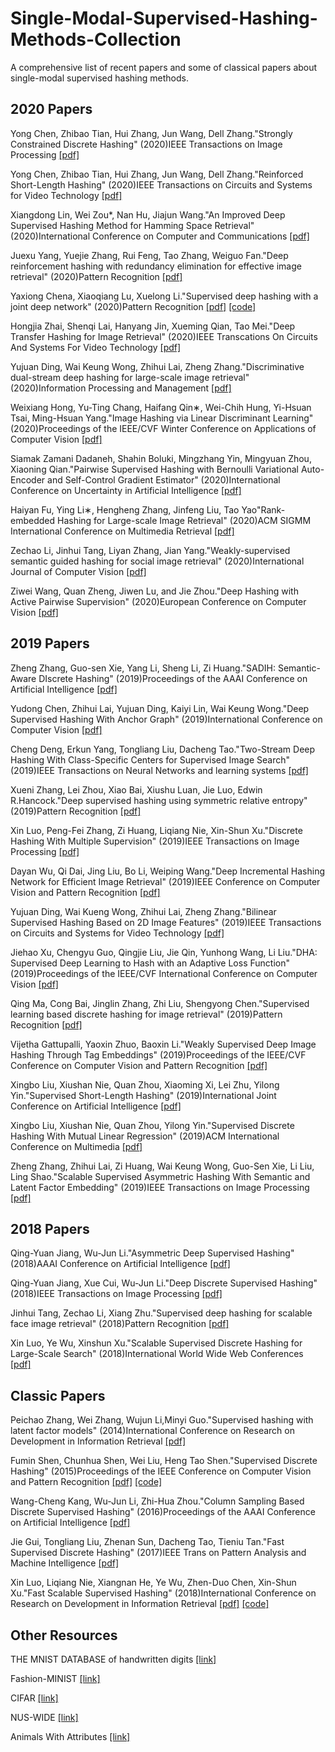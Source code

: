 # Single-Modal-Supervised-Hashing-Methods-Collection
A comprehensive list of recent papers and some of classical papers about single-modal supervised hashing methods.

## 2020 Papers
Yong Chen, Zhibao Tian, Hui Zhang, Jun Wang, Dell Zhang."Strongly Constrained Discrete Hashing"
(2020)IEEE Transactions on Image Processing
[[pdf]](https://ieeexplore.ieee.org/abstract/document/8954880)

Yong Chen, Zhibao Tian, Hui Zhang, Jun Wang, Dell Zhang."Reinforced Short-Length Hashing"
(2020)IEEE Transactions on Circuits and Systems for Video Technology
[[pdf]](https://ieeexplore.ieee.org/abstract/document/9272364)

Xiangdong Lin, Wei Zou*, Nan Hu, Jiajun Wang."An Improved Deep Supervised Hashing Method for Hamming Space Retrieval" 
(2020)International Conference on Computer and Communications
[[pdf]](https://ieeexplore.ieee.org/abstract/document/9345161/)

Juexu Yang, Yuejie Zhang, Rui Feng, Tao Zhang, Weiguo Fan."Deep reinforcement hashing with redundancy elimination for effective image retrieval"
(2020)Pattern Recognition
[[pdf]](https://www.sciencedirect.com/science/article/abs/pii/S0031320319304170)

Yaxiong Chena, Xiaoqiang Lu, Xuelong Li."Supervised deep hashing with a joint deep network"
(2020)Pattern Recognition
[[pdf]](https://www.sciencedirect.com/science/article/abs/pii/S0031320320301710)
[[code]](https://github.com/fchollet/keras)

Hongjia Zhai, Shenqi Lai, Hanyang Jin, Xueming Qian, Tao Mei."Deep Transfer Hashing for Image Retrieval"
(2020)IEEE Transcations On Circuits And Systems For Video Technology
[[pdf]](https://ieeexplore.ieee.org/abstract/document/9082051)

Yujuan Ding, Wai Keung Wong, Zhihui Lai, Zheng Zhang."Discriminative dual-stream deep hashing for large-scale image retrieval"
(2020)Information Processing and Management
[[pdf]](https://www.sciencedirect.com/science/article/abs/pii/S0306457320307834)

Weixiang Hong, Yu-Ting Chang, Haifang Qin∗, Wei-Chih Hung, Yi-Hsuan Tsai, Ming-Hsuan Yang."Image Hashing via Linear Discriminant Learning"
(2020)Proceedings of the IEEE/CVF Winter Conference on Applications of Computer Vision
[[pdf]](https://openaccess.thecvf.com/content_WACV_2020/html/Hong_Image_Hashing_via_Linear_Discriminant_Learning_WACV_2020_paper.html)

Siamak Zamani Dadaneh, Shahin Boluki, Mingzhang Yin, Mingyuan Zhou, Xiaoning Qian."Pairwise Supervised Hashing with Bernoulli Variational Auto-Encoder and Self-Control Gradient Estimator"
(2020)International Conference on Uncertainty in Artificial Intelligence
[[pdf]](http://proceedings.mlr.press/v124/zamani-dadaneh20a.html)

Haiyan Fu, Ying Li∗, Hengheng Zhang, Jinfeng Liu, Tao Yao"Rank-embedded Hashing for Large-scale Image Retrieval"
(2020)ACM SIGMM International Conference on Multimedia Retrieval
[[pdf]](https://dl.acm.org/doi/abs/10.1145/3372278.3390716)

Zechao Li, Jinhui Tang, Liyan Zhang, Jian Yang."Weakly-supervised semantic guided hashing for social image retrieval"
(2020)International Journal of Computer Vision
[[pdf]](https://link.springer.com/article/10.1007%2Fs11263-020-01331-0)

Ziwei Wang, Quan Zheng, Jiwen Lu, and Jie Zhou."Deep Hashing with Active Pairwise Supervision"
(2020)European Conference on Computer Vision
[[pdf]](https://link.springer.com/chapter/10.1007/978-3-030-58529-7_31)


## 2019 Papers
Zheng Zhang, Guo-sen Xie, Yang Li, Sheng Li, Zi Huang."SADIH: Semantic-Aware DIscrete Hashing"
(2019)Proceedings of the AAAI Conference on Artificial Intelligence
[[pdf]](https://ojs.aaai.org/index.php/AAAI/article/view/4534)

Yudong Chen, Zhihui Lai, Yujuan Ding, Kaiyi Lin, Wai Keung Wong."Deep Supervised Hashing With Anchor Graph"
(2019)International Conference on Computer Vision
[[pdf]](https://openaccess.thecvf.com/content_ICCV_2019/html/Chen_Deep_Supervised_Hashing_With_Anchor_Graph_ICCV_2019_paper.html)

Cheng Deng, Erkun Yang, Tongliang Liu, Dacheng Tao."Two-Stream Deep Hashing With Class-Specific Centers for Supervised Image Search"
(2019)IEEE Transactions on Neural Networks and learning systems
[[pdf]](https://ieeexplore.ieee.org/abstract/document/8833511/authors#authors)

Xueni Zhang, Lei Zhou, Xiao Bai, Xiushu Luan, Jie Luo, Edwin R.Hancock."Deep supervised hashing using symmetric relative entropy"
(2019)Pattern Recognition
[[pdf]](https://www.sciencedirect.com/science/article/abs/pii/S0167865519302016)

Xin Luo, Peng-Fei Zhang, Zi Huang, Liqiang Nie, Xin-Shun Xu."Discrete Hashing With Multiple Supervision"
(2019)IEEE Transactions on Image Processing
[[pdf]](https://ieeexplore.ieee.org/abstract/document/8610117)

Dayan Wu, Qi Dai, Jing Liu, Bo Li, Weiping Wang."Deep Incremental Hashing Network for Efficient Image Retrieval"
(2019)IEEE Conference on Computer Vision and Pattern Recognition
[[pdf]](https://openaccess.thecvf.com/content_CVPR_2019/html/Wu_Deep_Incremental_Hashing_Network_for_Efficient_Image_Retrieval_CVPR_2019_paper.html)

Yujuan Ding, Wai Kueng Wong, Zhihui Lai, Zheng Zhang."Bilinear Supervised Hashing Based on 2D Image Features"
(2019)IEEE Transactions on Circuits and Systems for Video Technology
[[pdf]](https://ieeexplore.ieee.org/abstract/document/8604087)

Jiehao Xu, Chengyu Guo, Qingjie Liu, Jie Qin, Yunhong Wang, Li Liu."DHA: Supervised Deep Learning to Hash with an Adaptive Loss Function"
(2019)Proceedings of the IEEE/CVF International Conference on Computer Vision
[[pdf]](https://openaccess.thecvf.com/content_ICCVW_2019/html/CEFRL/Xu_DHA_Supervised_Deep_Learning_to_Hash_with_an_Adaptive_Loss_ICCVW_2019_paper.html)

Qing Ma, Cong Bai, Jinglin Zhang, Zhi Liu, Shengyong Chen."Supervised learning based discrete hashing for image retrieval"
(2019)Pattern Recognition
[[pdf]](https://www.sciencedirect.com/science/article/abs/pii/S003132031930130X)

Vijetha Gattupalli, Yaoxin Zhuo, Baoxin Li."Weakly Supervised Deep Image Hashing Through Tag Embeddings"
(2019)Proceedings of the IEEE/CVF Conference on Computer Vision and Pattern Recognition
[[pdf]](https://openaccess.thecvf.com/content_CVPR_2019/html/Gattupalli_Weakly_Supervised_Deep_Image_Hashing_Through_Tag_Embeddings_CVPR_2019_paper.html)

Xingbo Liu, Xiushan Nie, Quan Zhou, Xiaoming Xi, Lei Zhu, Yilong Yin."Supervised Short-Length Hashing"
(2019)International Joint Conference on Artificial Intelligence
[[pdf]](https://www.ijcai.org/proceedings/2019/420)

Xingbo Liu, Xiushan Nie, Quan Zhou, Yilong Yin."Supervised Discrete Hashing With Mutual Linear Regression"
(2019)ACM International Conference on Multimedia
[[pdf]](https://dl.acm.org/doi/abs/10.1145/3343031.3351091)

Zheng Zhang, Zhihui Lai, Zi Huang, Wai Keung Wong, Guo-Sen Xie, Li Liu, Ling Shao."Scalable Supervised Asymmetric Hashing With Semantic and Latent Factor Embedding"
(2019)IEEE Transactions on Image Processing
[[pdf]](https://ieeexplore.ieee.org/abstract/document/8709760)

## 2018 Papers
Qing-Yuan Jiang, Wu-Jun Li."Asymmetric Deep Supervised Hashing"
(2018)AAAI Conference on Artificial Intelligence
[[pdf]](https://ojs.aaai.org/index.php/AAAI/article/view/11814)

Qing-Yuan Jiang, Xue Cui, Wu-Jun Li."Deep Discrete Supervised Hashing"
(2018)IEEE Transactions on Image Processing
[[pdf]](https://ieeexplore.ieee.org/abstract/document/8432451)

Jinhui Tang, Zechao Li, Xiang Zhu."Supervised deep hashing for scalable face image retrieval"
(2018)Pattern Recognition
[[pdf]](https://www.sciencedirect.com/science/article/abs/pii/S0031320317301383)

Xin Luo, Ye Wu, Xinshun Xu."Scalable Supervised Discrete Hashing for Large-Scale Search"
(2018)International World Wide Web Conferences
[[pdf]](https://dl.acm.org/doi/abs/10.1145/3178876.3186072)

## Classic Papers
Peichao Zhang, Wei Zhang, Wujun Li,Minyi Guo."Supervised hashing with latent factor models"
(2014)International Conference on Research on Development in Information Retrieval
[[pdf]](https://dl.acm.org/doi/abs/10.1145/2600428.2609600)

Fumin Shen, Chunhua Shen, Wei Liu, Heng Tao Shen."Supervised Discrete Hashing"
(2015)Proceedings of the IEEE Conference on Computer Vision and Pattern Recognition
[[pdf]](https://openaccess.thecvf.com/content_cvpr_2015/html/Shen_Supervised_Discrete_Hashing_2015_CVPR_paper.html)
[[code]](https://github.com/bd622/DiscretHashing)

Wang-Cheng Kang, Wu-Jun Li, Zhi-Hua Zhou."Column Sampling Based Discrete Supervised Hashing"
(2016)Proceedings of the AAAI Conference on Artificial Intelligence
[[pdf]](https://ojs.aaai.org/index.php/AAAI/article/view/10176)

Jie Gui, Tongliang Liu, Zhenan Sun, Dacheng Tao, Tieniu Tan."Fast Supervised Discrete Hashing"
(2017)IEEE Trans on Pattern Analysis and Machine Intelligence
[[pdf]](https://ieeexplore.ieee.org/abstract/document/7873258)

Xin Luo, Liqiang Nie, Xiangnan He, Ye Wu, Zhen-Duo Chen, Xin-Shun Xu."Fast Scalable Supervised Hashing"
(2018)International Conference on Research on Development in Information Retrieval
[[pdf]](https://dl.acm.org/doi/abs/10.1145/3209978.3210035)
[[code]](https://lcbwlx.wixsite.com/fssh)

## Other Resources
THE MNIST DATABASE of handwritten digits 
[[link]](http://yann.lecun.com/exdb/mnist/)

Fashion-MINIST
[[link]](https://github.com/zalandoresearch/fashion-mnist)

CIFAR
[[link]](http://www.cs.toronto.edu/kriz/cifar.html)

NUS-WIDE
[[link]](http://lms.comp.nus.edu.sg/research/NUS-WIDE.htm)

Animals With Attributes
[[link]](https://cvml.ist.ac.at/AwA/)


